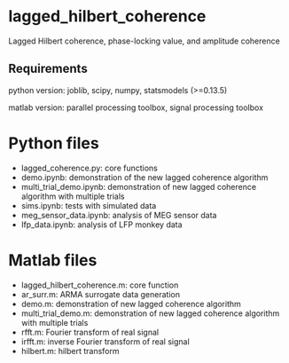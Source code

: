# lagged_hilbert_coherence
Lagged Hilbert coherence, phase-locking value, and amplitude coherence

## Requirements
python version: joblib, scipy, numpy, statsmodels (>=0.13.5)

matlab version: parallel processing toolbox, signal processing toolbox

# Python files
- lagged_coherence.py: core functions
- demo.ipynb: demonstration of the new lagged coherence algorithm
- multi_trial_demo.ipynb: demonstration of new lagged coherence algorithm with multiple trials
- sims.ipynb: tests with simulated data
- meg_sensor_data.ipynb: analysis of MEG sensor data
- lfp_data.ipynb: analysis of LFP monkey data

# Matlab files
- lagged_hilbert_coherence.m: core function
- ar_surr.m: ARMA surrogate data generation
- demo.m: demonstration of new lagged coherence algorithm
- multi_trial_demo.m: demonstration of new lagged coherence algorithm with multiple trials
- rfft.m: Fourier transform of real signal
- irfft.m: inverse Fourier transform of real signal
- hilbert.m: hilbert transform
